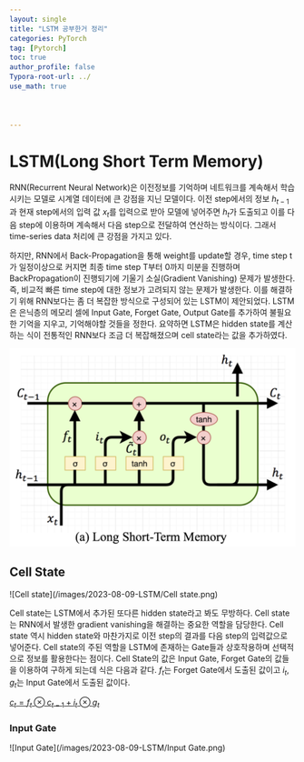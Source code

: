 ```yaml
---
layout: single
title: "LSTM 공부한거 정리"
categories: PyTorch
tag: [Pytorch]
toc: true
author_profile: false
Typora-root-url: ../
use_math: true



---
```


# LSTM(Long Short Term Memory)

RNN(Recurrent Neural Network)은 이전정보를 기억하며 네트워크를 계속해서 학습시키는 모델로 시계열 데이터에 큰 강점을 지닌 모델이다. 이전 step에서의 정보 $h_{t-1}$과 현재 step에서의 입력 값 $x_t$를 입력으로 받아 모델에 넣어주면 $h_t$가 도출되고 이를 다음 step에 이용하며 계속해서 다음 step으로 전달하여 연산하는 방식이다. 그래서 time-series data 처리에 큰 강점을 가지고 있다. 

하지만, RNN에서 Back-Propagation을 통해 weight를 update할 경우, time step t가 일정이상으로 커지면 최종 time step T부터 0까지 미분을 진행하며 BackPropagation이 진행되기에 기울기 소실(Gradient Vanishing) 문제가 발생한다. 즉, 비교적 빠른 time step에 대한 정보가 고려되지 않는 문제가 발생한다. 이를 해결하기 위해 RNN보다는 좀 더 복잡한 방식으로 구성되어 있는 LSTM이 제안되었다. LSTM은 은닉층의 메모리 셀에 Input Gate, Forget Gate, Output Gate를 추가하여 불필요한 기억을 지우고, 기억해야할 것들을 정한다. 요약하면 LSTM은 hidden state를 계산하는 식이 전통적인 RNN보다 조금 더 복잡해졌으며 cell state라는 값을 추가하였다. 

<img src="/images/2023-08-09-LSTM/LSTM.png" alt="LSTM" style="zoom: 50%;" />

  

## Cell State

![Cell state](/images/2023-08-09-LSTM/Cell state.png)

Cell state는 LSTM에서 추가된 또다른 hidden state라고 봐도 무방하다. Cell state는 RNN에서 발생한 gradient vanishing을 해결하는 중요한 역할을 담당한다. Cell state 역시 hidden state와 마찬가지로 이전 step의 결과를 다음 step의 입력값으로 넣어준다. Cell state의 주된 역할을 LSTM에 존재하는 Gate들과 상호작용하며 선택적으로 정보를 활용한다는 점이다. Cell State의 값은 Input Gate, Forget Gate의 값들을 이용하여 구하게 되는데 식은 다음과 같다. $f_t$는 Forget Gate에서 도출된 값이고 $i_t, g_t$는 Input Gate에서 도출된 값이다. 

<u>$c_t = f_t \otimes c_{t-1} + i_t \otimes g_t$</u>

### Input Gate

![Input Gate](/images/2023-08-09-LSTM/Input Gate.png)

